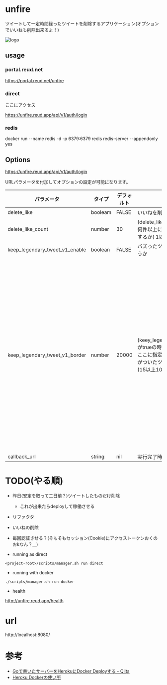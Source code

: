 # unfire

ツイートして一定時間経ったツイートを削除するアプリケーション(オプションでいいねも削除出来るよ！)

![logo](https://user-images.githubusercontent.com/31179220/96333627-089c2b00-10a6-11eb-9e57-43aa0e9c14ee.jpg)

## usage

### portal.reud.net

https://portal.reud.net/unfire

### direct

ここにアクセス

https://unfire.reud.app/api/v1/auth/login

### redis

docker run --name redis -d -p 6379:6379 redis redis-server --appendonly yes

## Options

https://unfire.reud.app/api/v1/auth/login

URLパラメータを付加してオプションの設定が可能になります。

| パラメータ                              | タイプ     | デフォルト | 内容                                                                                                   | 補足                                                               |
| ---------------------------------- | ------- | ----- | ---------------------------------------------------------------------------------------------------- | ---------------------------------------------------------------- |
| delete\_like                       | booleam | FALSE | いいねを削除するかどうか                                                                                         |                                                                  |
| delete\_like\_count                | number  | 30    | (delete\_likeがtrueの時使用)<br>何件以上になったらいいねを削除するか( 1以上1000以下で指定)                                         |                                                                  |
| keep\_legendary\_tweet\_v1\_enable | boolean | FALSE | バズったツイートを削除するかどうか                                                                                    |                                                                  |
| keep\_legendary\_tweet\_v1\_border | number  | 20000 | (keey\_legendary\_tweet\_v1\_countがtrueの時使用)<br>ここに指定された数以上のいいねがついたツイートは削除しない<br>(15以上10000000未満で指定) | 取ってきたツイートに対して、<br>filterしているだけなので 150件以上これに入ると<br>ツイートが削除されなくなる。 |
| callback\_url                      | string  | nil   | 実行完了時の遷移先
# TODO(やる順)
- 昨日(安定を取って二日前？)ツイートしたものだけ削除
  - これが出来たらdeployして稼働させる
- リファクタ
- いいねの削除
- 毎回認証させる？(そもそもセッション(Cookie)にアクセストークンおくのおkなん？__)

- running as direct

`<project-root>/scripts/manager.sh run direct`

- running with docker

`./scripts/manager.sh run docker`

- health

http://unfire.reud.app/health

# url

http://localhost:8080/

# 参考

- [Goで書いたサーバーをHerokuにDocker Deployする - Qiita](https://qiita.com/croquette0212/items/2b85aa2c6b2933244f07)
- [Heroku Dockerの使い所](https://www.slideshare.net/kon_yu/heroku-docker)

